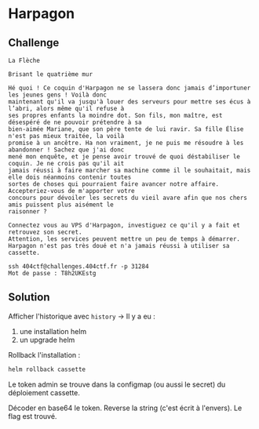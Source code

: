 # Harpagon

## Challenge

```
La Flèche

Brisant le quatrième mur

Hé quoi ! Ce coquin d'Harpagon ne se lassera donc jamais d’importuner les jeunes gens ! Voilà donc 
maintenant qu'il va jusqu'à louer des serveurs pour mettre ses écus à l’abri, alors même qu'il refuse à 
ses propres enfants la moindre dot. Son fils, mon maître, est désespéré de ne pouvoir prétendre à sa 
bien-aimée Mariane, que son père tente de lui ravir. Sa fille Élise n'est pas mieux traitée, la voilà 
promise à un ancêtre. Ha non vraiment, je ne puis me résoudre à les abandonner ! Sachez que j'ai donc 
mené mon enquête, et je pense avoir trouvé de quoi déstabiliser le coquin. Je ne crois pas qu'il ait 
jamais réussi à faire marcher sa machine comme il le souhaitait, mais elle dois néanmoins contenir toutes
sortes de choses qui pourraient faire avancer notre affaire. Accepteriez-vous de m'apporter votre 
concours pour dévoiler les secrets du vieil avare afin que nos chers amis puissent plus aisément le 
raisonner ? 
```

```
Connectez vous au VPS d'Harpagon, investiguez ce qu'il y a fait et retrouvez son secret.
Attention, les services peuvent mettre un peu de temps à démarrer.
Harpagon n'est pas très doué et n'a jamais réussi à utiliser sa cassette.

ssh 404ctf@challenges.404ctf.fr -p 31284
Mot de passe : T8h2UKEstg 
```

## Solution

Afficher l'historique avec `history` -> Il y a eu :
1. une installation helm
2. un upgrade helm

Rollback l'installation :

```sh
helm rollback cassette 
```

Le token admin se trouve dans la configmap (ou aussi le secret) du déploiement cassette.

Décoder en base64 le token.
Reverse la string (c'est écrit à l'envers).
Le flag est trouvé.

